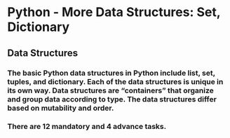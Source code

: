 # Python - More Data Structures: Set, Dictionary

## Data Structures
### The basic Python data structures in Python include list, set, tuples, and dictionary. Each of the data structures is unique in its own way. Data structures are “containers” that organize and group data according to type. The data structures differ based on mutability and order.
### There are 12 mandatory and 4 advance tasks.
